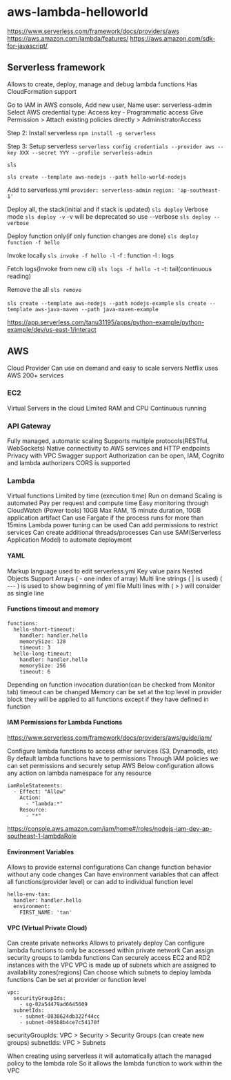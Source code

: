# aws-lambda-helloworld

<https://www.serverless.com/framework/docs/providers/aws>
<https://aws.amazon.com/lambda/features/>
<https://aws.amazon.com/sdk-for-javascript/>

## Serverless framework

Allows to create, deploy, manage and debug lambda functions
Has CloudFormation support

Go to IAM in AWS console,
Add new user, Name user: serverless-admin
Select AWS credential type: Access key - Programmatic access
Give Permission > Attach existing policies directly > AdministratorAccess

Step 2: Install serverless
`npm install -g serverless`

Step 3: Setup serverless
`serverless config credentials --provider aws --key XXX --secret YYY --profile serverless-admin`

`sls`

`sls create --template aws-nodejs --path hello-world-nodejs`

Add to serverless.yml
`provider: serverless-admin`
`region: 'ap-southeast-1'`

Deploy all, the stack(initial and if stack is updated)
`sls deploy`
Verbose mode
`sls deploy -v` 
-v will be deprecated so use --verbose
`sls deploy --verbose`

Deploy function only(if only function changes are done)
`sls deploy function -f hello`

Invoke locally
`sls invoke -f hello -l`
-f : function
-l : logs

Fetch logs(Invoke from new cli)
`sls logs -f hello -t`
-t: tail(continuous reading)

Remove the all
`sls remove`

`sls create --template aws-nodejs --path nodejs-example`
`sls create --template aws-java-maven --path java-maven-example`

<https://app.serverless.com/tanu31195/apps/python-example/python-example/dev/us-east-1/interact>

## AWS

Cloud Provider
Can use on demand and easy to scale servers
Netflix uses AWS
200+ services

### EC2

Virtual Servers in the cloud
Limited RAM and CPU
Continuous running

### API Gateway

Fully managed, automatic scaling
Supports multiple protocols(RESTful, WebSockets)
Native connectivity to AWS services and HTTP endpoints
Privacy with VPC
Swagger support
Authorization can be open, IAM, Cognito and lambda authorizers
CORS is supported

### Lambda

Virtual functions
Limited by time (execution time)
Run on demand
Scaling is automated
Pay per request and compute time
Easy monitoring through CloudWatch (Power tools)
10GB Max RAM, 15 minute duration, 10GB application artifact
Can use Fargate if the process runs for more than 15mins
Lambda power tuning can be used
Can add permissions to restrict services
Can create additional threads/processes
Can use SAM(Serverless Application Model) to automate deployment

#### YAML

Markup language used to edit serverless.yml
Key value pairs
Nested Objects
Support Arrays ( - one index of array)
Multi line strings ( | is used)
( --- ) is used to show beginning of yml file
Multi lines with ( > ) will consider as single line

#### Functions timeout and memory

    functions:
      hello-short-timeout:
        handler: handler.hello
        memorySize: 128
        timeout: 3
      hello-long-timeout:
        handler: handler.hello
        memorySize: 256
        timeout: 6

Depending on function invocation duration(can be checked from Monitor tab) timeout can be changed
Memory can be set at the top level in provider block they will be applied to all functions except if they have defined in function

#### IAM Permissions for Lambda Functions

<https://www.serverless.com/framework/docs/providers/aws/guide/iam/>

Configure lambda functions to access other services (S3, Dynamodb, etc)
By default lambda functions have to permissions
Through IAM policies we can set permissions and securely setup AWS
Below configuration allows any action on lambda namespace for any resource

    iamRoleStatements:
      - Effect: "Allow"
        Action:
          - "lambda:*"
        Resource:
          - "*"

<https://console.aws.amazon.com/iam/home#/roles/nodejs-iam-dev-ap-southeast-1-lambdaRole>

#### Environment Variables

Allows to provide external configurations
Can change function behavior without any code changes
Can have environment variables that can affect all functions(provider level) or can add to individual function level

    hello-env-tan:
      handler: handler.hello
      environment:
        FIRST_NAME: 'tan'

#### VPC (Virtual Private Cloud)

Can create private networks
Allows to privately deploy
Can configure lambda functions to only be accessed within private network
Can assign security groups to lambda functions
Can securely access EC2 and RD2 instances with the VPC
VPC is made up of subnets which are assigned to availability zones(regions)
Can choose which subnets to deploy lambda functions
Can be set at provider or function level

    vpc:
      securityGroupIds:
        - sg-02a54479ad6645609
      subnetIds:
        - subnet-0830624db322f44cc
        - subnet-095b8b4ce7c54170f

securityGroupIds: VPC > Security > Security Groups (can  create new groups)
subnetIds: VPC > Subnets

When creating using serverless it will automatically attach the managed policy to the lambda role
So it allows the lambda function to work within the VPC
